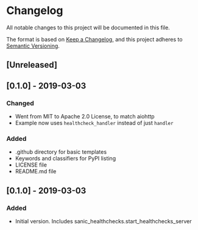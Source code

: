 # Changelog
All notable changes to this project will be documented in this file.

The format is based on [Keep a Changelog](https://keepachangelog.com/en/1.0.0/),
and this project adheres to [Semantic Versioning](https://semver.org/spec/v2.0.0.html).


## [Unreleased]

## [0.1.0] - 2019-03-03
### Changed
- Went from MIT to Apache 2.0 License, to match aiohttp
- Example now uses `healthcheck_handler` instead of just `handler`
### Added
- .github directory for basic templates
- Keywords and classifiers for PyPI listing
- LICENSE file
- README.md file

## [0.1.0] - 2019-03-03
### Added
- Initial version. Includes sanic_healthchecks.start_healthchecks_server
